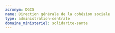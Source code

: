 ```yaml
---
acronym: DGCS
name: Direction générale de la cohésion sociale
type: administration-centrale
domaine_ministeriel: solidarite-sante
---
```

